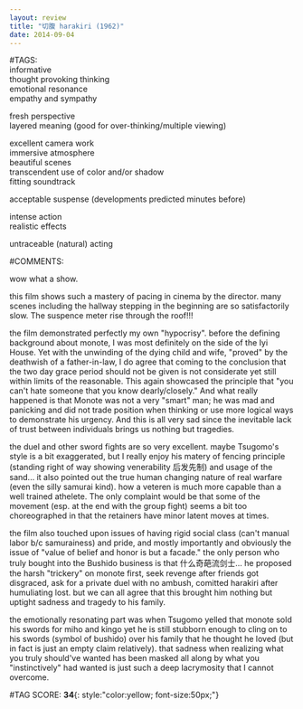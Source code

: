 ```yaml
---  
layout: review  
title: "切腹 harakiri (1962)"  
date: 2014-09-04  
---  
```

  
#TAGS:  
informative  
thought provoking thinking  
emotional resonance  
empathy and sympathy  
  
fresh perspective  
layered meaning (good for over-thinking/multiple viewing)  
  
excellent camera work  
immersive atmosphere  
beautiful scenes  
transcendent use of color and/or shadow  
fitting soundtrack  
  
acceptable suspense (developments predicted minutes before)  
  
intense action  
realistic effects  
  
untraceable (natural) acting  
  
#COMMENTS:  
  
wow what a show.  
  
this film shows such a mastery of pacing in cinema by the director. many scenes including the hallway stepping in the beginning are so satisfactorily slow. The suspence meter rise through the roof!!!  
  
the film demonstrated perfectly my own "hypocrisy". before the defining background about monote, I was most definitely on the side of the Iyi House. Yet with the unwinding of the dying child and wife, "proved" by the deathwish of a father-in-law, I do agree that coming to the conclusion that the two day grace period should not be given is not considerate yet still within limits of the reasonable. This again showcased the principle that "you can't hate someone that you know dearly/closely."  And what really happened is that Monote was not a very "smart" man; he was mad and panicking and did not trade position when thinking or use more logical ways to demonstrate his urgency. And this is all very sad since the inevitable lack of trust between individuals brings us nothing but tragedies.  
  
the duel and other sword fights are so very excellent. maybe Tsugomo's style is a bit exaggerated, but I really enjoy his matery of fencing principle (standing right of way showing venerability 后发先制) and usage of the sand...  it also pointed out the true human changing nature of real warfare (even the silly samurai kind). how a veteren is much more capable than a well trained athelete. The only complaint would be that some of the movement (esp. at the end with the group fight) seems a bit too choreographed in that the retainers have minor latent moves at times.  
  
the film also touched upon issues of having rigid social class (can't manual labor b/c samurainess) and pride, and mostly importantly and obviously the issue of "value of belief and honor is but a facade." the only person who truly bought into the Bushido business is that 什么奇葩流剑士... he proposed the harsh "trickery" on monote first, seek revenge after friends got disgraced, ask for a private duel with no ambush, comitted harakiri after humuliating lost.  but we can all agree that this brought him nothing but uptight sadness and tragedy to his family.  
  
the emotionally resonating part was when Tsugomo yelled that monote sold his swords for miho and kingo yet he is still stubborn enough to cling on to his swords (symbol of bushido) over his family that he thought he loved (but in fact is just an empty claim relatively). that sadness when realizing what you truly should've wanted has been masked all along by what you "instinctively" had wanted is just such a deep lacrymosity that I cannot overcome.  
  
  
  
  
  
#TAG SCORE: **34**{: style:"color:yellow; font-size:50px;"}  
